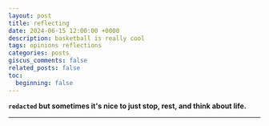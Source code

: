 ```yaml
---
layout: post
title: reflecting
date: 2024-06-15 12:00:00 +0000
description: basketball is really cool
tags: opinions reflections
categories: posts
giscus_comments: false
related_posts: false
toc:
  beginning: false
---
```


<b>

`redacted` but sometimes it's nice to just stop, rest, and think about life.

<hr>

